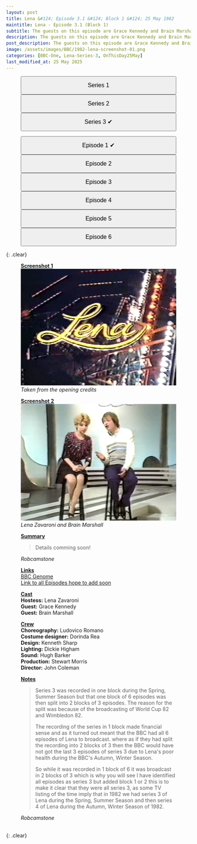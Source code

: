 ```yaml
---
layout: post
title: Lena &#124; Episode 3.1 &#124; Block 1 &#124; 25 May 1982
maintitle: Lena - Episode 3.1 (Block 1)
subtitle: The guests on this episode are Grace Kennedy and Brain Marshall
description: The guests on this episode are Grace Kennedy and Brain Marshall.
post_description: The guests on this episode are Grace Kennedy and Brain Marshall.
image: /assets/images/BBC/1982-lena-screenshot-01.png
categories: [BBC-One, Lena-Series-3, OnThisDay25May]
last_modified_at: 25 May 2025
---
```


<figure class="fig3">
<a href="/1980-04-23-lena"><button class="width"><big>Series 1</big></button></a>
<a href="/1981-04-08-lena"><button class="width"><big>Series 2</big></button></a>
<a href="/1982-05-25-lena"><button class="width"><big>Series 3 &#x2714;</big></button></a>
</figure>

<figure class="fig3">
<a href="/1982-05-25-lena"><button class="width"><big>Episode 1 &#x2714;</big></button></a>
<a href="/1982-06-01-lena"><button class="width"><big>Episode 2</big></button></a>
<a href="/1982-06-08-lena"><button class="width"><big>Episode 3</big></button></a>
<a href="/1982-11-30-lena"><button class="width"><big>Episode 4</big></button></a>
<a href="/1982-12-07-lena"><button class="width"><big>Episode 5</big></button></a>
<a href="/1982-12-14-lena"><button class="width"><big>Episode 6</big></button></a>
</figure>

{: .clear}

<figure class="fig1">
<div class="ChartCard">
<div class="CardItem"><strong id="infobox1"><a href="#infobox1">Screenshot 1</a></strong></div>
<div class="CardItem"><img src="/assets/images/BBC/1982-lena-screenshot-01.png" class="full-width" /></div>
<div class="CardItem"><cite>Taken from the opening credits</cite></div>
</div>
</figure>

<figure class="fig2">
<div class="ChartCard">
<div class="CardItem"><strong id="infobox2"><a href="#infobox2">Screenshot 2</a></strong></div>
<div class="CardItem"><img src="/assets/images/BBC/1982-lena-screenshot-02.png" class="full-width" /></div>
<div class="CardItem"><cite>Lena Zavaroni and Brain Marshall</cite></div>
</div>
</figure>

<figure class="fig1">
<div class="ChartCard">
<div class="CardItem"><strong id="infobox3"><a href="#infobox3">Summary</a></strong></div>
<div class="CardItem">
<blockquote>
<p>Details comming soon!</p>
<p></p>
<p></p>
<p></p>
<p></p>
</blockquote>
<cite>Robcamstone</cite>
</div>
</div>
</figure>

<figure class="fig2">
<div class="ChartCard">
<div class="CardItem"><strong id="infobox4"><a href="#infobox4">Links</a></strong></div>
<div class="CardItem"><a class="external-link" href="https://genome.ch.bbc.co.uk/schedules/service_bbc_one_london/1982-12-14#at-19.40">BBC Genome</a></div>
<div class="CardItem"><a href="/1982-05-25-lena">Link to all Episodes hope to add soon</a></div>
</div>
</figure>

<figure class="fig3">
<div class="ChartCard">
<div class="CardItem"><strong id="infobox5"><a href="#infobox5">Cast</a></strong></div>
<div class="CardItem"><strong>Hostess:</strong> Lena Zavaroni</div>
<div class="CardItem"><strong>Guest:</strong> Grace Kennedy</div>
<div class="CardItem"><strong>Guest:</strong> Brain Marshall</div>
</div>
</figure>

<figure class="fig3">
<div class="ChartCard">
<div class="CardItem"><strong id="infobox6"><a href="#infobox6">Crew</a></strong></div>
<div class="CardItem"><strong>Choreography:</strong> Ludovico Romano</div>
<div class="CardItem"><strong>Costume designer:</strong> Dorinda Rea</div>
<div class="CardItem"><strong>Design:</strong> Kenneth Sharp</div>
<div class="CardItem"><strong>Lighting:</strong> Dickie Higham</div>
<div class="CardItem"><strong>Sound:</strong> Hugh Barker</div>
<div class="CardItem"><strong>Production:</strong> Stewart Morris</div>
<div class="CardItem"><strong> Director:</strong> John Coleman</div>
</div>
</figure>

<figure class="fig3">
<div class="ChartCard">
<div class="CardItem"><strong id="infobox7"><a href="#infobox7">Notes</a></strong></div>
<div class="CardItem">
<blockquote>
<p>Series 3 was recorded in one block during the Spring, Summer Season but that one block of 6 episodes was then split into 2 blocks of 3 episodes. The reason for the split was because of the broadcasting of World Cup 82 and Wimbledon 82.</P>
<p>The recording of the series in 1 block made financial sense and as it turned out meant that the BBC had all 6 episodes of Lena to broadcast. where as if they had split the recording into 2 blocks of 3 then the BBC would have not got the last 3 episodes of series 3 due to Lena's poor health during the BBC's Autumn, Winter Season.</p>
<p>So while it was recorded in 1 block of 6 it was broadcast in 2 blocks of 3 which is why you will see I have identified all episodes as series 3 but added block 1 or 2 this is to make it clear that they were all series 3, as some TV listing of the time imply that in 1982 we had series 3 of Lena during the Spring, Summer Season and then series 4 of Lena during the Autumn, Winter Season of 1982.</p>
</blockquote>
<cite>Robcamstone</cite>
</div>
</div>
</figure>

<br />{: .clear}

<style>
.width {width:32.95%; height:40px;}
@media (orientation: portrait) {.width {width:100%; height:50px;}}
</style>

